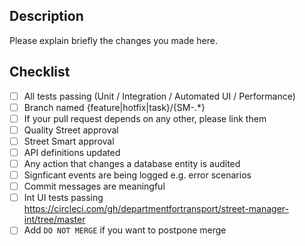 ## Description

Please explain briefly the changes you made here.

## Checklist

- [ ] All tests passing (Unit / Integration / Automated UI / Performance)
- [ ] Branch named {feature|hotfix|task}/{SM-.*}
- [ ] If your pull request depends on any other, please link them
- [ ] Quality Street approval
- [ ] Street Smart approval
- [ ] API definitions updated
- [ ] Any action that changes a database entity is audited
- [ ] Signficant events are being logged e.g. error scenarios
- [ ] Commit messages are meaningful
- [ ] Int UI tests passing https://circleci.com/gh/departmentfortransport/street-manager-int/tree/master
- [ ] Add `DO NOT MERGE` if you want to postpone merge
